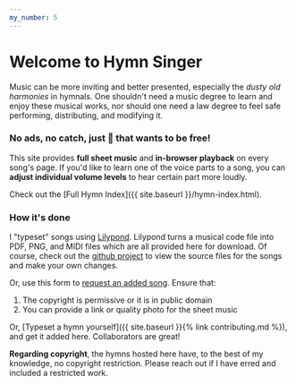 ```yaml
---
my_number: 5
---
```


# Welcome to Hymn Singer

Music can be more inviting and better presented, especially the *dusty old harmonies* in hymnals. One shouldn't need a music degree to learn and enjoy these musical works, nor should one need a law degree to feel safe performing, distributing, and modifying it.

### No ads, no catch, just 🎵 that wants to be free!

This site provides **full sheet music** and **in-browser playback** on every song's page. If you'd like to learn one of the voice parts to a song, you can **adjust individual volume levels** to hear certain part more loudly.

Check out the [Full Hymn Index]({{ site.baseurl }}/hymn-index.html).

### How it's done

I "typeset" songs using [Lilypond](http://lilypond.org/). Lilypond turns a musical code file into PDF, PNG, and MIDI files which are all provided here for download. Of course, check out the [github project](https://github.com/kenanbit/hymn-singer) to view the source files for the songs and make your own changes.

Or, use this form to [request an added song](https://forms.gle/Qp4bG7xFFih38bsW7). Ensure that:
 1. The copyright is permissive or it is in public domain
 1. You can provide a link or quality photo for the sheet music

Or, [Typeset a hymn yourself]({{ site.baseurl }}{% link contributing.md %}), and get it added here. Collaborators are great!

**Regarding copyright**, the hymns hosted here have, to the best of my knowledge, no copyright restriction. Please reach out if I have erred and included a restricted work.